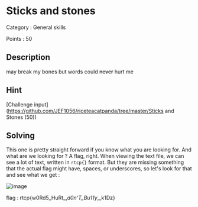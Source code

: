 # Sticks and stones

Category : General skills

Points : 50

## Description

may break my bones but words could ~~never~~ hurt me

## Hint

[Challenge input](https://github.com/JEF1056/riceteacatpanda/tree/master/Sticks and Stones (50))

## Solving

This one is pretty straight forward if you know what you are looking for. And what are we looking for ? A flag, right.
When viewing the text file, we can see a lot of text, written in `rtcp{}` format. But they are missing something that the actual
flag might have, spaces, or underscores, so let's look for that and see what we get :

![image](https://user-images.githubusercontent.com/57148042/73139615-00abdf00-4070-11ea-96ac-2b11ab99dc6a.png)

flag : rtcp{w0Rd5_HuRt_,_d0n'T_Bu11y_,_k1Dz}
